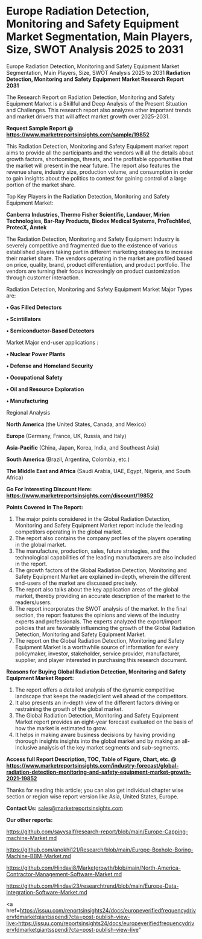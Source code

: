 # Europe Radiation Detection, Monitoring and Safety Equipment Market Segmentation, Main Players, Size, SWOT Analysis 2025 to 2031
Europe Radiation Detection, Monitoring and Safety Equipment Market Segmentation, Main Players, Size, SWOT Analysis 2025 to 2031
<strong>Radiation Detection, Monitoring and Safety Equipment Market Research Report 2031</strong>

The Research Report on Radiation Detection, Monitoring and Safety Equipment Market is a Skillful and Deep Analysis of the Present Situation and Challenges. This research report also analyzes other important trends and market drivers that will affect market growth over 2025-2031.

<strong>Request Sample Report @ <a href=https://www.marketreportsinsights.com/sample/19852>https://www.marketreportsinsights.com/sample/19852</a></strong>

This Radiation Detection, Monitoring and Safety Equipment market report aims to provide all the participants and the vendors will all the details about growth factors, shortcomings, threats, and the profitable opportunities that the market will present in the near future. The report also features the revenue share, industry size, production volume, and consumption in order to gain insights about the politics to contest for gaining control of a large portion of the market share.

Top Key Players in the Radiation Detection, Monitoring and Safety Equipment Market:

<strong>Canberra Industries, Thermo Fisher Scientific, Landauer, Mirion Technologies, Bar-Ray Products, Biodex Medical Systems, ProTechMed, ProtecX, Amtek</strong>

The Radiation Detection, Monitoring and Safety Equipment Industry is severely competitive and fragmented due to the existence of various established players taking part in different marketing strategies to increase their market share. The vendors operating in the market are profiled based on price, quality, brand, product differentiation, and product portfolio. The vendors are turning their focus increasingly on product customization through customer interaction.

Radiation Detection, Monitoring and Safety Equipment Market Major Types are:

<strong>• Gas Filled Detectors

• Scintillators

• Semiconductor-Based Detectors</strong>

Market Major end-user applications :

<strong>• Nuclear Power Plants

• Defense and Homeland Security

• Occupational Safety

• Oil and Resource Exploration

• Manufacturing</strong>

Regional Analysis

</u><strong><b>North America</b></strong> (the United States, Canada, and Mexico)

<strong><b>Europe </b></strong>(Germany, France, UK, Russia, and Italy)

<strong><b>Asia-Pacific</b></strong> (China, Japan, Korea, India, and Southeast Asia)

<strong><b>South America</b></strong> (Brazil, Argentina, Colombia, etc.)

<strong><b>The Middle East and Africa</b></strong> (Saudi Arabia, UAE, Egypt, Nigeria, and South Africa)

<strong>Go For Interesting Discount Here: <a href=https://www.marketreportsinsights.com/discount/19852>https://www.marketreportsinsights.com/discount/19852</a></strong>

<strong>Points Covered in The Report:</strong>
<ol>
  <li>The major points considered in the Global Radiation Detection, Monitoring and Safety Equipment Market report include the leading competitors operating in the global market.</li>
  <li>The report also contains the company profiles of the players operating in the global market.</li>
  <li>The manufacture, production, sales, future strategies, and the technological capabilities of the leading manufacturers are also included in the report.</li>
  <li>The growth factors of the Global Radiation Detection, Monitoring and Safety Equipment Market are explained in-depth, wherein the different end-users of the market are discussed precisely.</li>
  <li>The report also talks about the key application areas of the global market, thereby providing an accurate description of the market to the readers/users.</li>
  <li>The report incorporates the SWOT analysis of the market. In the final section, the report features the opinions and views of the industry experts and professionals. The experts analyzed the export/import policies that are favorably influencing the growth of the Global Radiation Detection, Monitoring and Safety Equipment Market.</li>
  <li>The report on the Global Radiation Detection, Monitoring and Safety Equipment Market is a worthwhile source of information for every policymaker, investor, stakeholder, service provider, manufacturer, supplier, and player interested in purchasing this research document.</li>
</ol>
<strong>Reasons for Buying Global Radiation Detection, Monitoring and Safety Equipment Market Report:</strong>

<ol>
  <li>The report offers a detailed analysis of the dynamic competitive landscape that keeps the reader/client well ahead of the competitors.</li>
  <li>It also presents an in-depth view of the different factors driving or restraining the growth of the global market.</li>
  <li>The Global Radiation Detection, Monitoring and Safety Equipment Market report provides an eight-year forecast evaluated on the basis of how the market is estimated to grow.</li>
  <li>It helps in making aware business decisions by having providing thorough insights insights into the global market and by making an all-inclusive analysis of the key market segments and sub-segments.</li>
</ol>
<strong>Access full Report Description, TOC, Table of Figure, Chart, etc. @ <a href=https://www.marketreportsinsights.com/industry-forecast/global-radiation-detection-monitoring-and-safety-equipment-market-growth-2021-19852>https://www.marketreportsinsights.com/industry-forecast/global-radiation-detection-monitoring-and-safety-equipment-market-growth-2021-19852</a></strong>


Thanks for reading this article; you can also get individual chapter wise section or region wise report version like Asia, United States, Europe.

<strong>Contact Us:</strong>
sales@marketreportsinsights.com

<strong>Our other reports:</strong>

<a href=https://github.com/sayysaif/research-report/blob/main/Europe-Capping-machine-Market.md>https://github.com/sayysaif/research-report/blob/main/Europe-Capping-machine-Market.md</a>

<a href=https://github.com/anokhi121/Research/blob/main/Europe-Boxhole-Boring-Machine-BBM-Market.md>https://github.com/anokhi121/Research/blob/main/Europe-Boxhole-Boring-Machine-BBM-Market.md</a>

<a href=https://github.com/Hindavi8/Marketgrowth/blob/main/North-America-Contractor-Management-Software-Market.md>https://github.com/Hindavi8/Marketgrowth/blob/main/North-America-Contractor-Management-Software-Market.md</a>

<a href=https://github.com/Hindavi23/researchtrend/blob/main/Europe-Data-Integration-Software-Market.md>https://github.com/Hindavi23/researchtrend/blob/main/Europe-Data-Integration-Software-Market.md</a>

<a href=https://issuu.com/reportsinsights24/docs/europeverifiedfrequencydrivervfdmarketgiantsspendi?cta=post-publish-view-live>https://issuu.com/reportsinsights24/docs/europeverifiedfrequencydrivervfdmarketgiantsspendi?cta=post-publish-view-live</a>"
